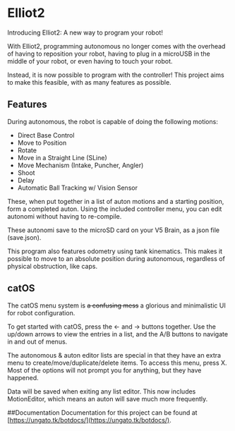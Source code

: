 # Elliot2
Introducing Elliot2: A new way to program your robot!

With Elliot2, programming autonomous no longer comes with the overhead of having to reposition your robot, having to plug in a microUSB in the middle of your robot, or even having to touch your robot.

Instead, it is now possible to program with the controller! This project aims to make this feasible, with as many features as possible.

## Features
During autonomous, the robot is capable of doing the following motions:
  - Direct Base Control
  - Move to Position
  - Rotate
  - Move in a Straight Line (SLine)
  - Move Mechanism (Intake, Puncher, Angler)
  - Shoot
  - Delay
  - Automatic Ball Tracking w/ Vision Sensor

These, when put together in a list of auton motions and a starting position, form a completed auton. Using the included controller menu, you can edit autonomi without having to re-compile.

These autonomi save to the microSD card on your V5 Brain, as a json file (save.json). 

This program also features odometry using tank kinematics. This makes it possible to move to an absolute position during autonomous, regardless of physical obstruction, like caps. 

## catOS
The catOS menu system is <s>a confusing mess</s> a glorious and minimalistic UI for robot configuration.

To get started with catOS, press the <- and -> buttons together. Use the up/down arrows to view the entries in a list, and the A/B buttons to navigate in and out of menus.

The autonomous & auton editor lists are special in that they have an extra menu to create/move/duplicate/delete items. To access this menu, press X. Most of the options will not prompt you for anything, but they have happened.

Data will be saved when exiting any list editor. This now includes MotionEditor, which means an auton will save much more frequently.

##Documentation
Documentation for this project can be found at [https://ungato.tk/botdocs/](https://ungato.tk/botdocs/).

